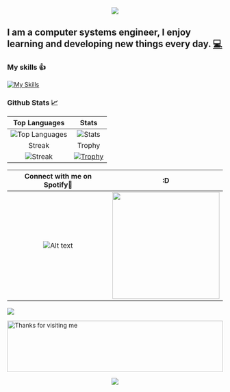 <h1 align="center">
  <a href="https://git.io/typing-svg">
    <img src="https://readme-typing-svg.herokuapp.com/?lines=Hello,+There!+👋;This+is+Carlos+Hemkes....;Nice+to+meet+you!&center=true&size=30">
  </a>
</h1>
<h2>I am a computer systems engineer, I enjoy learning and developing new things every day. <a href="https://github.com/chemkes1999" title="Code">💻</a></h2>

### My skills 👍

[![My Skills](https://skills.thijs.gg/icons?i=css,git,html,java,js,jquery,mysql,php,ts,vue&theme=dark)](https://skills.thijs.gg)

### Github Stats 📈

| Top Languages                        | Stats                                     |
| :----------------------------------: | :---------------------------------------: |
| ![Top Languages](https://github-readme-stats.vercel.app/api/top-langs/?username=chemkes1999&theme=vue-dark&show_icons=true&hide_border=true&layout=compact) | ![Stats](https://github-readme-stats.vercel.app/api?username=chemkes1999&theme=vue-dark&show_icons=true&hide_border=true&count_private=true) |
| Streak                               | Trophy                                    |
| ![Streak](https://github-readme-streak-stats.herokuapp.com/?user=chemkes1999&theme=vue-dark&hide_border=true) | [![Trophy](https://github-profile-trophy.vercel.app/?username=chemkes1999&theme=onedark&row=2&column=3)](https://github.com/ryo-ma/github-profile-trophy) |



| Connect with me on Spotify🎵        | :D                                     |
| :----------------------------------: | :---------------------------------------: |
| ![Alt text](https://spotify-recently-played-readme.vercel.app/api?user=carlosshm) | <img src='https://miro.medium.com/v2/resize:fit:1360/1*IRGHmiGsa16stedQvIaZfw.gif' width='250"'> |

![](https://komarev.com/ghpvc/?username=chemkes1999&color=brightgreen) 

<img height="120" alt="Thanks for visiting me" width="100%" src="https://raw.githubusercontent.com/BrunnerLivio/brunnerlivio/master/images/marquee.svg" />
<p align="center">
  <img src="https://capsule-render.vercel.app/api?type=waving&color=gradient&height=160&section=footer&width=200"/>
</p>
